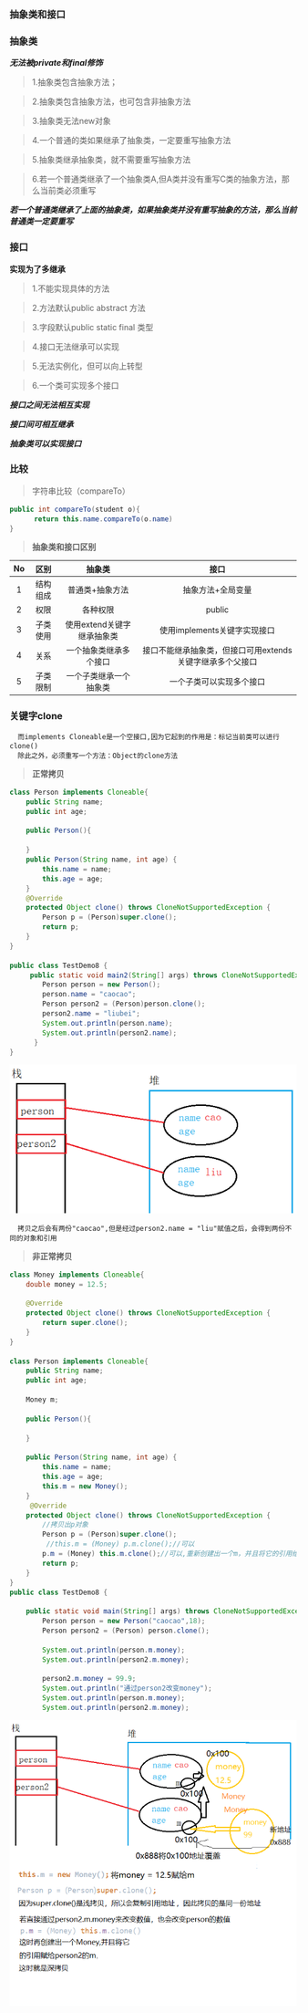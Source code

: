 ### 抽象类和接口

### 抽象类

***无法被private和final修饰***

> 1.抽象类包含抽象方法；

> 2.抽象类包含抽象方法，也可包含非抽象方法

> 3.抽象类无法new对象

> 4.一个普通的类如果继承了抽象类，一定要重写抽象方法

> 5.抽象类继承抽象类，就不需要重写抽象方法

> 6.若一个普通类继承了一个抽象类A,但A类并没有重写C类的抽象方法，那么当前类必须重写

_**若一个普通类继承了上面的抽象类，如果抽象类并没有重写抽象的方法，那么当前普通类一定要重写**_ 


### 接口
**实现为了多继承**

> 1.不能实现具体的方法

> 2.方法默认public abstract 方法

> 3.字段默认public static final 类型

> 4.接口无法继承可以实现

> 5.无法实例化，但可以向上转型

> 6.一个类可实现多个接口

_***接口之间无法相互实现***_

_***接口间可相互继承***_

_***抽象类可以实现接口***_


### 比较

> 字符串比较（compareTo）

```java
public int compareTo(student o){
      return this.name.compareTo(o.name) 
}
```

> **抽象类和接口区别**

|  No   |  区别  |          抽象类        |        接口         |
|  :--: |  :--:  |         :----:        |     :---------:     | 
|  1   |结构组成|      普通类+抽象方法     |  抽象方法+全局变量  |     
|  2   |  权限  |         各种权限         |       public       |
|  3   |子类使用|使用extend关键字继承抽象类 |使用implements关键字实现接口|
|  4   |  关系  |   一个抽象类继承多个接口  |接口不能继承抽象类，但接口可用extends关键字继承多个父接口|
|  5   |子类限制|   一个子类继承一个抽象类  |一个子类可以实现多个接口|

### 关键字clone

      而implements Cloneable是一个空接口,因为它起到的作用是：标记当前类可以进行clone()
      除此之外，必须重写一个方法：Object的clone方法

> **正常拷贝**

```java
class Person implements Cloneable{
    public String name;
    public int age;

    public Person(){

    }
    public Person(String name, int age) {
        this.name = name;
        this.age = age;
    }
    @Override
    protected Object clone() throws CloneNotSupportedException {
        Person p = (Person)super.clone();
        return p;
    }
}

public class TestDemo8 {
     public static void main2(String[] args) throws CloneNotSupportedException {
        Person person = new Person();
        person.name = "caocao";
        Person person2 = (Person)person.clone();
        person2.name = "liubei";
        System.out.println(person.name);
        System.out.println(person2.name);
      }
}
```

![](https://github.com/q1206271031/photo/raw/master/%E6%8A%BD%E8%B1%A1%E7%B1%BB%E5%92%8C%E6%8E%A5%E5%8F%A3/%E5%AF%B9%E8%B1%A1%E7%9A%84%E6%AD%A3%E5%B8%B8%E5%85%8B%E9%9A%86(clone).png)

      拷贝之后会有两份"caocao",但是经过person2.name = "liu"赋值之后，会得到两份不同的对象和引用

> **非正常拷贝**

```java
class Money implements Cloneable{
    double money = 12.5;

    @Override
    protected Object clone() throws CloneNotSupportedException {
        return super.clone();
    }
}

class Person implements Cloneable{
    public String name;
    public int age;

    Money m;

    public Person(){

    }

    public Person(String name, int age) {
        this.name = name;
        this.age = age;
        this.m = new Money();
    }
     @Override
    protected Object clone() throws CloneNotSupportedException {
        //拷贝出p对象
        Person p = (Person)super.clone();
         //this.m = (Money) p.m.clone();//可以
        p.m = (Money) this.m.clone();//可以,重新创建出一个m，并且将它的引用给p的m
        return p;
    }
}
public class TestDemo8 {

    public static void main(String[] args) throws CloneNotSupportedException {
        Person person = new Person("caocao",18);
        Person person2 = (Person) person.clone();

        System.out.println(person.m.money);
        System.out.println(person2.m.money);

        person2.m.money = 99.9;
        System.out.println("通过person2改变money");
        System.out.println(person.m.money);
        System.out.println(person2.m.money);
```

![](https://github.com/q1206271031/photo/raw/master/%E6%8A%BD%E8%B1%A1%E7%B1%BB%E5%92%8C%E6%8E%A5%E5%8F%A3/%E6%B5%85%E6%8B%B7%E8%B4%9D%E5%92%8C%E6%B7%B1%E6%8B%B7%E8%B4%9D.png)



